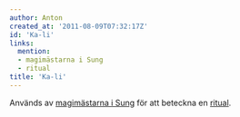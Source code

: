 ```yaml
---
author: Anton
created_at: '2011-08-09T07:32:17Z'
id: 'Ka-li'
links:
  mention:
  - magimästarna i Sung
  - ritual
title: 'Ka-li'
---
```


Används av [magimästarna i Sung] för att beteckna en [ritual].

  [magimästarna i Sung]: magimästarna_i_Sung
  [ritual]: ritual
